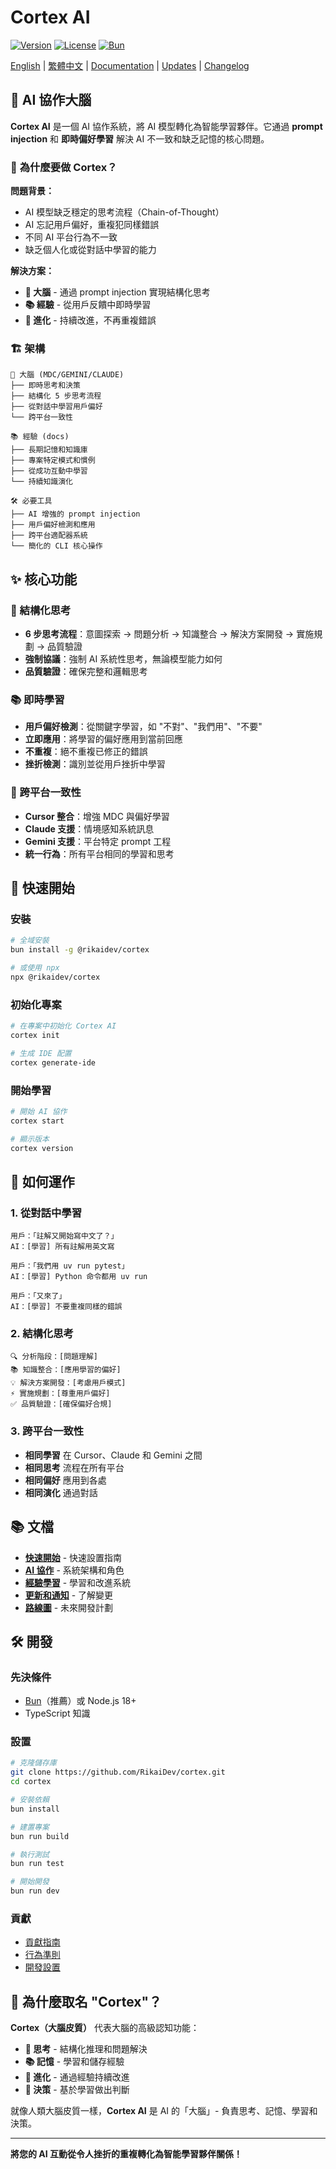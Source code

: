 # Cortex AI

[![Version](https://img.shields.io/badge/version-v0.3.0-blue.svg)](https://github.com/RikaiDev/cortex/releases)
[![License](https://img.shields.io/badge/license-MIT-green.svg)](LICENSE)
[![Bun](https://img.shields.io/badge/runtime-Bun-yellow.svg)](https://bun.sh)

[English](README.md) | [繁體中文](README.zh-TW.md) | [Documentation](docs/) | [Updates](docs/updates/) | [Changelog](CHANGELOG.md)

## 🧠 AI 協作大腦

**Cortex AI** 是一個 AI 協作系統，將 AI 模型轉化為智能學習夥伴。它通過 **prompt injection** 和 **即時偏好學習** 解決 AI 不一致和缺乏記憶的核心問題。

### 🎯 **為什麼要做 Cortex？**

**問題背景：**

- AI 模型缺乏穩定的思考流程（Chain-of-Thought）
- AI 忘記用戶偏好，重複犯同樣錯誤
- 不同 AI 平台行為不一致
- 缺乏個人化或從對話中學習的能力

**解決方案：**

- **🧠 大腦** - 通過 prompt injection 實現結構化思考
- **📚 經驗** - 從用戶反饋中即時學習
- **🔄 進化** - 持續改進，不再重複錯誤

### 🏗️ **架構**

```
🧠 大腦 (MDC/GEMINI/CLAUDE)
├── 即時思考和決策
├── 結構化 5 步思考流程
├── 從對話中學習用戶偏好
└── 跨平台一致性

📚 經驗 (docs)
├── 長期記憶和知識庫
├── 專案特定模式和慣例
├── 從成功互動中學習
└── 持續知識演化

🛠️ 必要工具
├── AI 增強的 prompt injection
├── 用戶偏好檢測和應用
├── 跨平台適配器系統
└── 簡化的 CLI 核心操作
```

## ✨ **核心功能**

### **🧠 結構化思考**

- **6 步思考流程**：意圖探索 → 問題分析 → 知識整合 → 解決方案開發 → 實施規劃 → 品質驗證
- **強制協議**：強制 AI 系統性思考，無論模型能力如何
- **品質驗證**：確保完整和邏輯思考

### **📚 即時學習**

- **用戶偏好檢測**：從關鍵字學習，如 "不對"、"我們用"、"不要"
- **立即應用**：將學習的偏好應用到當前回應
- **不重複**：絕不重複已修正的錯誤
- **挫折檢測**：識別並從用戶挫折中學習

### **🔄 跨平台一致性**

- **Cursor 整合**：增強 MDC 與偏好學習
- **Claude 支援**：情境感知系統訊息
- **Gemini 支援**：平台特定 prompt 工程
- **統一行為**：所有平台相同的學習和思考

## 🚀 **快速開始**

### **安裝**

```bash
# 全域安裝
bun install -g @rikaidev/cortex

# 或使用 npx
npx @rikaidev/cortex
```

### **初始化專案**

```bash
# 在專案中初始化 Cortex AI
cortex init

# 生成 IDE 配置
cortex generate-ide
```

### **開始學習**

```bash
# 開始 AI 協作
cortex start

# 顯示版本
cortex version
```

## 🎯 **如何運作**

### **1. 從對話中學習**

```
用戶：「註解又開始寫中文了？」
AI：[學習] 所有註解用英文寫

用戶：「我們用 uv run pytest」
AI：[學習] Python 命令都用 uv run

用戶：「又來了」
AI：[學習] 不要重複同樣的錯誤
```

### **2. 結構化思考**

```
🔍 分析階段：[問題理解]
📚 知識整合：[應用學習的偏好]
💡 解決方案開發：[考慮用戶模式]
⚡ 實施規劃：[尊重用戶偏好]
✅ 品質驗證：[確保偏好合規]
```

### **3. 跨平台一致性**

- **相同學習** 在 Cursor、Claude 和 Gemini 之間
- **相同思考** 流程在所有平台
- **相同偏好** 應用到各處
- **相同演化** 通過對話

## 📚 **文檔**

- **[快速開始](docs/getting-started.md)** - 快速設置指南
- **[AI 協作](docs/ai-collaboration/)** - 系統架構和角色
- **[經驗學習](docs/experiences/)** - 學習和改進系統
- **[更新和通知](docs/updates/)** - 了解變更
- **[路線圖](ROADMAP.md)** - 未來開發計劃

## 🛠️ **開發**

### **先決條件**

- [Bun](https://bun.sh)（推薦）或 Node.js 18+
- TypeScript 知識

### **設置**

```bash
# 克隆儲存庫
git clone https://github.com/RikaiDev/cortex.git
cd cortex

# 安裝依賴
bun install

# 建置專案
bun run build

# 執行測試
bun run test

# 開始開發
bun run dev
```

### **貢獻**

- [貢獻指南](CONTRIBUTING.md)
- [行為準則](CODE_OF_CONDUCT.md)
- [開發設置](docs/development/)

## 🎯 **為什麼取名 "Cortex"？**

**Cortex（大腦皮質）** 代表大腦的高級認知功能：

- **🧠 思考** - 結構化推理和問題解決
- **📚 記憶** - 學習和儲存經驗
- **🔄 進化** - 通過經驗持續改進
- **🎯 決策** - 基於學習做出判斷

就像人類大腦皮質一樣，**Cortex AI** 是 AI 的「大腦」- 負責思考、記憶、學習和決策。

---

**將您的 AI 互動從令人挫折的重複轉化為智能學習夥伴關係！**
